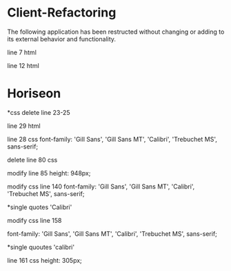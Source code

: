 # Client-Refactoring

The following application has been restructed without changing or adding to its external behavior and functionality. 


line 7 html
<title>Horiseon</title>

line 12 html

<h1>Horiseon</h1>

*css delete line 23-25

line 29 html
<div id="search-engine-optimization" class = "search-engine-optimization">


line 28 css
font-family: 'Gill Sans', 'Gill Sans MT', 'Calibri', 'Trebuchet MS', sans-serif;

delete line 80 css

modify line 85
height: 948px;


modify css line 140
font-family: 'Gill Sans', 'Gill Sans MT', 'Calibri', 'Trebuchet MS', sans-serif;

*single quotes 'Calibri'

modify css line 158

font-family: 'Gill Sans', 'Gill Sans MT', 'Calibri', 'Trebuchet MS', sans-serif;

*single quoutes 
'calibri'

line 161 css
height: 305px;
